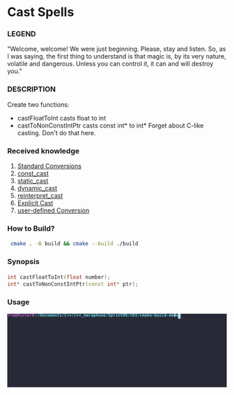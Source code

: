 # Cast Spells

### LEGEND

"Welcome, welcome! We were just beginning. Please, stay and listen. So, as I was saying,
the first thing to understand is that magic is, by its very nature, volatile and dangerous.
Unless you can control it, it can and will destroy you."

### DESCRIPTION

Create two functions:
* castFloatToInt casts float to int
* castToNonConstIntPtr casts const int* to int*
Forget about C-like casting. Don't do that here.

### Received knowledge
1. [Standard Conversions](https://en.cppreference.com/w/cpp/language/implicit_conversion)
1. [const_cast](https://en.cppreference.com/w/cpp/language/const_cast)
2. [static_cast](https://en.cppreference.com/w/cpp/language/static_cast)
3. [dynamic_cast](https://en.cppreference.com/w/cpp/language/dynamic_cast)
4. [reinterpret_cast](https://en.cppreference.com/w/cpp/language/reinterpret_cast)
5. [Explicit Cast](https://en.cppreference.com/w/cpp/language/explicit_cast)
5. [user-defined Conversion](https://en.cppreference.com/w/cpp/language/cast_operator)

### How to Build?
```bash
 cmake . -B build && cmake --build ./build
 ```

### Synopsis
```c++
int castFloatToInt(float number);
int* castToNonConstIntPtr(const int* ptr);
```

### Usage
![Usage](.local/usage.svg)